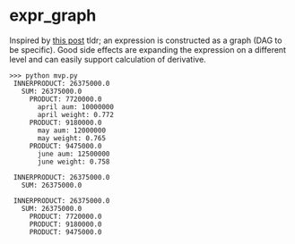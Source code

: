 # expr_graph
Inspired by [this post](https://blog.janestreet.com/computations-that-differentiate-debug-and-document-themselves/)
tldr; an expression is constructed as a graph (DAG to be specific). Good side effects are expanding the expression on a different level and can easily support calculation of derivative.
```
>>> python mvp.py
 INNERPRODUCT: 26375000.0
   SUM: 26375000.0
     PRODUCT: 7720000.0
       april aum: 10000000
       april weight: 0.772
     PRODUCT: 9180000.0
       may aum: 12000000
       may weight: 0.765
     PRODUCT: 9475000.0
       june aum: 12500000
       june weight: 0.758

 INNERPRODUCT: 26375000.0
   SUM: 26375000.0

 INNERPRODUCT: 26375000.0
   SUM: 26375000.0
     PRODUCT: 7720000.0
     PRODUCT: 9180000.0
     PRODUCT: 9475000.0
```
